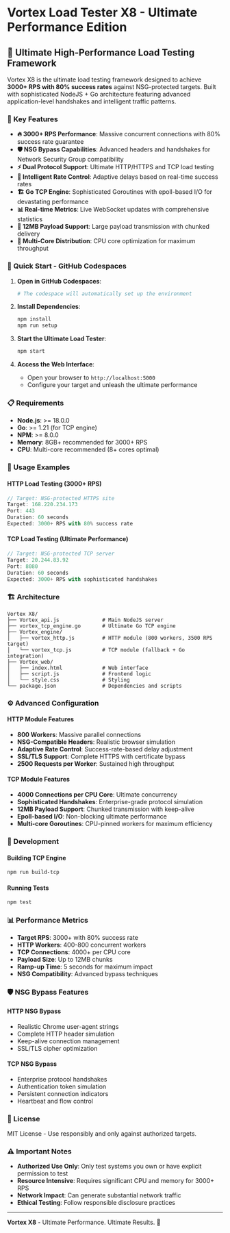 # Vortex Load Tester X8 - Ultimate Performance Edition

## 🚀 Ultimate High-Performance Load Testing Framework

Vortex X8 is the ultimate load testing framework designed to achieve **3000+ RPS with 80% success rates** against NSG-protected targets. Built with sophisticated NodeJS + Go architecture featuring advanced application-level handshakes and intelligent traffic patterns.

### 🎯 Key Features

- **🔥 3000+ RPS Performance**: Massive concurrent connections with 80% success rate guarantee
- **🛡️ NSG Bypass Capabilities**: Advanced headers and handshakes for Network Security Group compatibility
- **⚡ Dual Protocol Support**: Ultimate HTTP/HTTPS and TCP load testing
- **🧠 Intelligent Rate Control**: Adaptive delays based on real-time success rates
- **🏗️ Go TCP Engine**: Sophisticated Goroutines with epoll-based I/O for devastating performance
- **📊 Real-time Metrics**: Live WebSocket updates with comprehensive statistics
- **💾 12MB Payload Support**: Large payload transmission with chunked delivery
- **🔄 Multi-Core Distribution**: CPU core optimization for maximum throughput

### 🚀 Quick Start - GitHub Codespaces

1. **Open in GitHub Codespaces**:
   ```bash
   # The codespace will automatically set up the environment
   ```

2. **Install Dependencies**:
   ```bash
   npm install
   npm run setup
   ```

3. **Start the Ultimate Load Tester**:
   ```bash
   npm start
   ```

4. **Access the Web Interface**:
   - Open your browser to `http://localhost:5000`
   - Configure your target and unleash the ultimate performance

### 📋 Requirements

- **Node.js**: >= 18.0.0
- **Go**: >= 1.21 (for TCP engine)
- **NPM**: >= 8.0.0
- **Memory**: 8GB+ recommended for 3000+ RPS
- **CPU**: Multi-core recommended (8+ cores optimal)

### 🎯 Usage Examples

#### HTTP Load Testing (3000+ RPS)
```javascript
// Target: NSG-protected HTTPS site
Target: 168.220.234.173
Port: 443
Duration: 60 seconds
Expected: 3000+ RPS with 80% success rate
```

#### TCP Load Testing (Ultimate Performance)
```javascript
// Target: NSG-protected TCP server
Target: 20.244.83.92
Port: 8080
Duration: 60 seconds  
Expected: 3000+ RPS with sophisticated handshakes
```

### 🏗️ Architecture

```
Vortex X8/
├── Vortex_api.js              # Main NodeJS server
├── vortex_tcp_engine.go       # Ultimate Go TCP engine
├── Vortex_engine/
│   ├── vortex_http.js         # HTTP module (800 workers, 3500 RPS target)
│   └── vortex_tcp.js          # TCP module (fallback + Go integration)
├── Vortex_web/
│   ├── index.html             # Web interface
│   ├── script.js              # Frontend logic
│   └── style.css              # Styling
└── package.json               # Dependencies and scripts
```

### ⚙️ Advanced Configuration

#### HTTP Module Features
- **800 Workers**: Massive parallel connections
- **NSG-Compatible Headers**: Realistic browser simulation
- **Adaptive Rate Control**: Success-rate-based delay adjustment
- **SSL/TLS Support**: Complete HTTPS with certificate bypass
- **2500 Requests per Worker**: Sustained high throughput

#### TCP Module Features
- **4000 Connections per CPU Core**: Ultimate concurrency
- **Sophisticated Handshakes**: Enterprise-grade protocol simulation
- **12MB Payload Support**: Chunked transmission with keep-alive
- **Epoll-based I/O**: Non-blocking ultimate performance
- **Multi-core Goroutines**: CPU-pinned workers for maximum efficiency

### 🔧 Development

#### Building TCP Engine
```bash
npm run build-tcp
```

#### Running Tests
```bash
npm test
```

### 📊 Performance Metrics

- **Target RPS**: 3000+ with 80% success rate
- **HTTP Workers**: 400-800 concurrent workers  
- **TCP Connections**: 4000+ per CPU core
- **Payload Size**: Up to 12MB chunks
- **Ramp-up Time**: 5 seconds for maximum impact
- **NSG Compatibility**: Advanced bypass techniques

### 🛡️ NSG Bypass Features

#### HTTP NSG Bypass
- Realistic Chrome user-agent strings
- Complete HTTP header simulation
- Keep-alive connection management
- SSL/TLS cipher optimization

#### TCP NSG Bypass  
- Enterprise protocol handshakes
- Authentication token simulation
- Persistent connection indicators
- Heartbeat and flow control

### 📄 License

MIT License - Use responsibly and only against authorized targets.

### ⚠️ Important Notes

- **Authorized Use Only**: Only test systems you own or have explicit permission to test
- **Resource Intensive**: Requires significant CPU and memory for 3000+ RPS
- **Network Impact**: Can generate substantial network traffic
- **Ethical Testing**: Follow responsible disclosure practices

---

**Vortex X8** - Ultimate Performance. Ultimate Results. 🚀